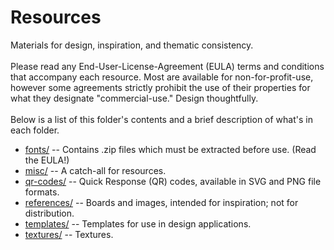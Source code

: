 # Resources
Materials for design, inspiration, and thematic consistency. 
<br>
<br>
Please read any End-User-License-Agreement (EULA) terms and conditions that accompany each resource. 
Most are available for non-for-profit-use, however some agreements strictly prohibit the use of their properties for
what they designate "commercial-use." Design thoughtfully.
<br>
<br>
Below is a list of this folder's contents and a brief description of what's in each folder.
<ul>
  <li><a href="fonts">fonts/</a> -- Contains .zip files which must be extracted before use. (Read the EULA!)</li>
  <li><a href="misc">misc/</a> -- A catch-all for resources.</li>
  <li><a href="qr-codes">qr-codes/</a> -- Quick Response (QR) codes, available in SVG and PNG file formats.</li>
  <li><a href="references">references/</a> -- Boards and images, intended for inspiration; not for 
  distribution.</li>
  <li><a href="templates">templates/</a> -- Templates for use in design applications.</li>
  <li><a href="textures">textures/</a> -- Textures.</li>  
</ul>